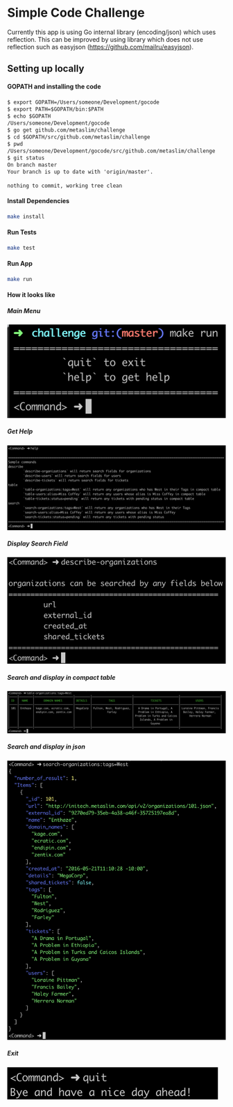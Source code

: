 # Simple Code Challenge

Currently this app is using Go internal library (encoding/json) which uses reflection. This can be improved by using library which does not use reflection such as easyjson (https://github.com/mailru/easyjson).

## Setting up locally

#### GOPATH and installing the code
```
$ export GOPATH=/Users/someone/Development/gocode
$ export PATH=$GOPATH/bin:$PATH
$ echo $GOPATH
/Users/someone/Development/gocode
$ go get github.com/metaslim/challenge
$ cd $GOPATH/src/github.com/metaslim/challenge
$ pwd
/Users/someone/Development/gocode/src/github.com/metaslim/challenge
$ git status
On branch master
Your branch is up to date with 'origin/master'.

nothing to commit, working tree clean
```

#### Install Dependencies
```sh
make install
```

#### Run Tests
```sh
make test

```

#### Run App
```sh
make run
```

#### How it looks like

##### Main Menu
![Search menu](search-menu.png)

##### Get Help
![Help](search-help.png)

##### Display Search Field
![Display search field](search-field.png)

##### Search and display in compact table
![Display search result in compact table](search-table.png)

##### Search and display in json
![Display search result in colored json](search-json.png)

##### Exit
![Quit](search-quit.png)
